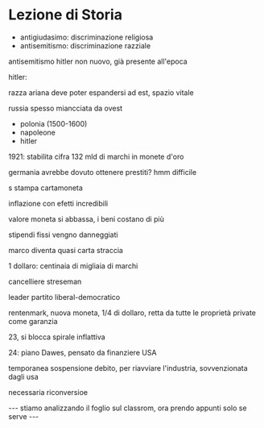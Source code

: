 # Lezione di Storia

* antigiudasimo: discriminazione religiosa
* antisemitismo: discriminazione razziale

antisemitismo hitler non nuovo, già presente all'epoca

hitler:

razza ariana deve poter espandersi ad est, spazio vitale


russia spesso miancciata da ovest
* polonia (1500-1600)
* napoleone
* hitler

1921: stabilita cifra 132 mld di marchi in monete d'oro

germania avrebbe dovuto ottenere prestiti? hmm difficile


s stampa cartamoneta

inflazione con efetti incredibili

valore moneta si abbassa, i beni costano di più 

stipendi fissi vengno danneggiati

marco diventa quasi carta straccia

1 dollaro: centinaia di migliaia di marchi


cancelliere streseman

leader partito liberal-democratico

rentenmark, nuova moneta, 1/4 di dollaro, retta da tutte le proprietà private come garanzia

23, si blocca spirale inflattiva


24: piano Dawes, pensato da finanziere USA

temporanea sospensione debito, per riavviare l'industria, sovvenzionata dagli usa

necessaria riconversioe

--- stiamo analizzando il foglio sul classrom, ora prendo appunti solo se serve ---
<!--stackedit_data:
eyJoaXN0b3J5IjpbMTc3MTczMjkxNl19
-->